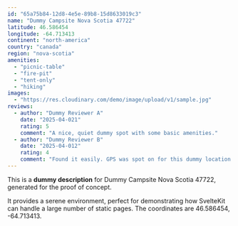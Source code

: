 ```yaml
---
id: "65a75b84-12d8-4e5e-89b8-15d8633019c3"
name: "Dummy Campsite Nova Scotia 47722"
latitude: 46.586454
longitude: -64.713413
continent: "north-america"
country: "canada"
region: "nova-scotia"
amenities:
  - "picnic-table"
  - "fire-pit"
  - "tent-only"
  - "hiking"
images:
  - "https://res.cloudinary.com/demo/image/upload/v1/sample.jpg"
reviews:
  - author: "Dummy Reviewer A"
    date: "2025-04-021"
    rating: 5
    comment: "A nice, quiet dummy spot with some basic amenities."
  - author: "Dummy Reviewer B"
    date: "2025-04-012"
    rating: 4
    comment: "Found it easily. GPS was spot on for this dummy location."
---
```


This is a **dummy description** for Dummy Campsite Nova Scotia 47722, generated for the proof of concept.

It provides a serene environment, perfect for demonstrating how SvelteKit can handle a large number of static pages. The coordinates are 46.586454, -64.713413.
